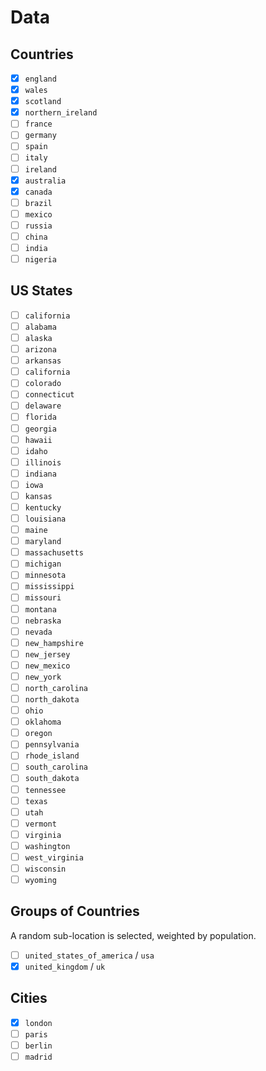 # Data

## Countries

- [x] `england`
- [x] `wales`
- [x] `scotland`
- [x] `northern_ireland`
- [ ] `france`
- [ ] `germany`
- [ ] `spain`
- [ ] `italy`
- [ ] `ireland`
- [X] `australia`
- [X] `canada`
- [ ] `brazil`
- [ ] `mexico`
- [ ] `russia`
- [ ] `china`
- [ ] `india`
- [ ] `nigeria`

## US States

- [ ] `california`
- [ ] `alabama`
- [ ] `alaska`
- [ ] `arizona`
- [ ] `arkansas`
- [ ] `california`
- [ ] `colorado`
- [ ] `connecticut`
- [ ] `delaware`
- [ ] `florida`
- [ ] `georgia`
- [ ] `hawaii`
- [ ] `idaho`
- [ ] `illinois`
- [ ] `indiana`
- [ ] `iowa`
- [ ] `kansas`
- [ ] `kentucky`
- [ ] `louisiana`
- [ ] `maine`
- [ ] `maryland`
- [ ] `massachusetts`
- [ ] `michigan`
- [ ] `minnesota`
- [ ] `mississippi`
- [ ] `missouri`
- [ ] `montana`
- [ ] `nebraska`
- [ ] `nevada`
- [ ] `new_hampshire`
- [ ] `new_jersey`
- [ ] `new_mexico`
- [ ] `new_york`
- [ ] `north_carolina`
- [ ] `north_dakota`
- [ ] `ohio`
- [ ] `oklahoma`
- [ ] `oregon`
- [ ] `pennsylvania`
- [ ] `rhode_island`
- [ ] `south_carolina`
- [ ] `south_dakota`
- [ ] `tennessee`
- [ ] `texas`
- [ ] `utah`
- [ ] `vermont`
- [ ] `virginia`
- [ ] `washington`
- [ ] `west_virginia`
- [ ] `wisconsin`
- [ ] `wyoming`

## Groups of Countries

A random sub-location is selected, weighted by population.

- [ ] `united_states_of_america` / `usa`
- [x] `united_kingdom` / `uk`

## Cities

- [X] `london`
- [ ] `paris`
- [ ] `berlin`
- [ ] `madrid`
